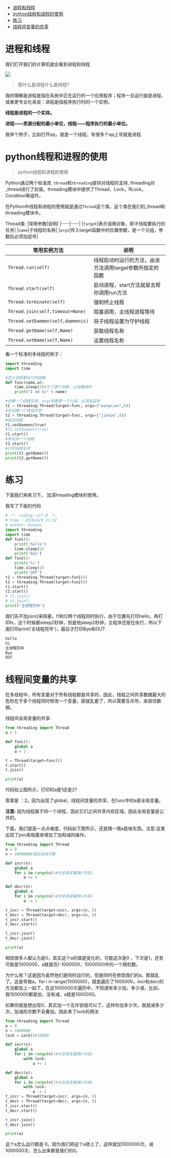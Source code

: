 - [进程和线程](#进程和线程)
- [python线程和进程的使用](#python线程和进程的使用)
- [练习](#练习)
- [线程间变量的共享](#线程间变量的共享)

# 进程和线程
我们打开我们的计算机就会看到进程和线程

![](https://camo.githubusercontent.com/e0c96d16e6655e948fd4720958b0681e37c415def82a047656d46bb43c5b2066/68747470733a2f2f696d672d626c6f672e6373646e696d672e636e2f32303139303430393232303333323435362e706e67)


>那什么是进程什么是线程?

我的理解是进程是指在系统中正在运行的一个应用程序；程序一旦运行就是进程，或者更专业化来说：进程是指程序执行时的一个实例。

**线程是进程的一个实体。**

**进程——资源分配的最小单位，线程——程序执行的最小单位。**

我举个例子，比如打开qq，就是一个线程，有很多个qq上号就是进程.

# python线程和进程的使用

>python线程和进程的使用

Python通过两个标准库```_thread```和```threading```提供对线程的支持, threading对_thread进行了封装。threading模块中提供了Thread，Lock，RLock，Condition等组件。

在Python中线程和进程的使用就是通过```Thread```这个类。这个类在我们的_thread和threading模块中。

Thread类:
|常用参数|说明|
|----|----|
|```target```|表示调用对象，即子线程要执行的任务|
|```name```|子线程的名称|
|```args```|传入target函数中的位置参数，是一个元组，参数后必须加逗号|

|常用实例方法|说明|
|----|----|
|```Thread.run(self)```|线程启动时运行的方法，由该方法调用target参数所指定的函数|
|```Thread.start(self)```|启动进程，start方法就是去帮你调用run方法|
|```Thread.terminate(self)```|强制终止线程|
|```Thread.join(self,timeout=None)```|阻塞调用，主线程进程等待|
|```Thread.setDaemon(self,daemonic)```|将子线程设置为守护线程|
|```Thread.getName(self,Name)```|获取线程名称|
|```Thread.setName(self,Name)```|设置线程名称|

看一个标准的多线程的例子：
```py
import threading
import time

#定义线程要运行的函数
def func(name,a):
    time.sleep(2)#为了便于观察，让他睡两秒
    print("I am %s" % name)

#创建一个线程实例，args参数是一个元组，必须加逗号
t1 = threading.Thread(target=func, args=("wangxian",0))
#在创建一个线程实例
t2 = threading.Thread(target=func, args=("jianye",0))
#启动线程
t1.setDaemon(true)
#t2.setDaemon(true)
t1.start()
#启动另一个线程
t2.start()
#打印线程名字
print(t1.getName())
print(t2.getName())
```

# 练习
下面我们来练习下， 加深hreading模块的使用。

我写了下面的代码
```py
# -*- coding：utf-8 -*-
# time ：2019/4/9 21:52
# author: Runsen
import threading
import time
def fun1():
    print('hello')
    time.sleep(2)
    print('Bye')
def fun2():
    print('hi')
    time.sleep(2)
    print('OUT')
t1 = threading.Thread(target=fun1())
t2 = threading.Thread(target=fun2())
t1.start()
t2.start()
# t1.join()
# t2.join()
print('主线程完毕')
```
我们先不加join()来阻塞，t1和t2两个线程同时执行，由于位置先打印hello，再打印hi，这个时候都sleep2秒钟，但是他sleep2秒钟，主程序还是在执行，所以下面打印print('主线程完毕')，最后才打印Bye和OUT
```markdown
hello
hi
主线程完毕
Bye
OUT
```

# 线程间变量的共享

在多线程中，所有变量对于所有线程都是共享的，因此，线程之间共享数据最大的危险在于多个线程同时修改一个变量，那就乱套了，所以需要互斥所，来锁住数据。

线程间全局变量的共享:
```py
from threading import Thread
a = 1

def func():
    global a
    a = 2

t = Thread(target=func())
t.start()
t.join()

print(a)
```

代码如上图所示，打印的a是1还是2?

答案是 ：2。因为出现了global，线程间变量的共享，在func中的a是全局变量。

**注意:** 因为线程属于同一个进程，因此它们之间共享内存区域。因此全局变量是公共的。

下面，我们提高一点点难度，代码如下图所示，还是猜一猜a是啥东西。注意:这里出现了join来阻塞来增加了加和减的操作。

```py
from threading import Thread
a = 0
n = 1000000#指定加减次数

def incr(n):
    global a
    for i in range(n):#对全局变量做n次加1
        a += 1

def decr(n):
    global a
    for i in range(n):#对全局变量做n次减1
        a -= 1

t_incr = Thread(target=incr, args=(n, ))
t_decr = Thread(target=decr, args=(n, ))
t_incr.start()
t_decr.start()

t_incr.join()
t_decr.join()

print(a)
```
相信很多人都认为是0，其实这个a的值是变化的，可能这次是0 ，下次是1，还有可能是1000000，a就是在[-1000000，1000000]中的一个随机数。

为什么呢？这是因为虽然他们是同时运行的，但是同时在修改我们的a，那就乱了。这是导致a，for i in range(1000000)，就是遍历了1000000，incr和decr的方法都加上一起了，在这1000000次遍历中，不知道有多少加，多少减，比如，我1000000都是加，没有减，a就是1000000。

如果你就是想出现0，其实加一个互斥锁就可以了。这样你加多少次，我就减多少次，加减的次数不会叠加。因此来了lock的用法

```py
from threading import Thread
a = 0
n = 1000000
lock = Lock()#线程锁

def incr(n):
    global a
    for i in range(n):#对全局变量做n次加1
        with lock:
            a += 1

def decr(n):
    global a
    for i in range(n):#对全局变量做n次减1
        with lock:
            a -= 1
t_incr = Thread(target=incr, args=(n, ))
t_decr = Thread(target=decr, args=(n, ))
t_incr.start()
t_decr.start()

t_incr.join()
t_decr.join()

print(a)
```

这个a怎么运行都是 0。因为我们把这个a锁上了，这样就加1000000次，减1000000次，怎么出来都是我们的0。